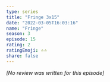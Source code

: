 ```yaml
---
type: series
title: "Fringe 3x15"
date: "2022-03-05T16:03:16"
name: "Fringe"
season: 3
episode: 15
rating: 2
ratingEmoji: ⭐️⭐️
share: false
---
```


_[No review was written for this episode]_
